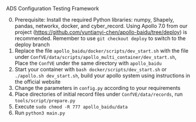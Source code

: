 ADS Configuration Testing Framework

0. Prerequisite: Install the required Python libraries: numpy, Shapely, pandas, networkx, docker, and cyber_record. 
    Using Apollo 7.0 from our project (https://github.com/yuntianyi-chen/apollo-baidu/tree/deploy) is recommended. Remember to use `git checkout deploy` to switch to the deploy branch
1. Replace the file `apollo_baidu/docker/scripts/dev_start.sh` with the file under `ConfVE/data/scripts/apollo_multi_container/dev_start.sh`, Place the `ConfVE` under the same directory with `apollo_baidu`
2. Start your container with `bash docker/scripts/dev_start.sh` or `./apollo.sh dev_start.sh`, build your apollo system using instructions in the official website
3. Change the parameters in `config.py` according to your requirements
4. Place directories of initial record files under `ConfVE/data/records`, run `tools/script/prepare.py`
5. Execute `sudo chmod -R 777 apollo_baidu/data`
6. Run `python3 main.py`
